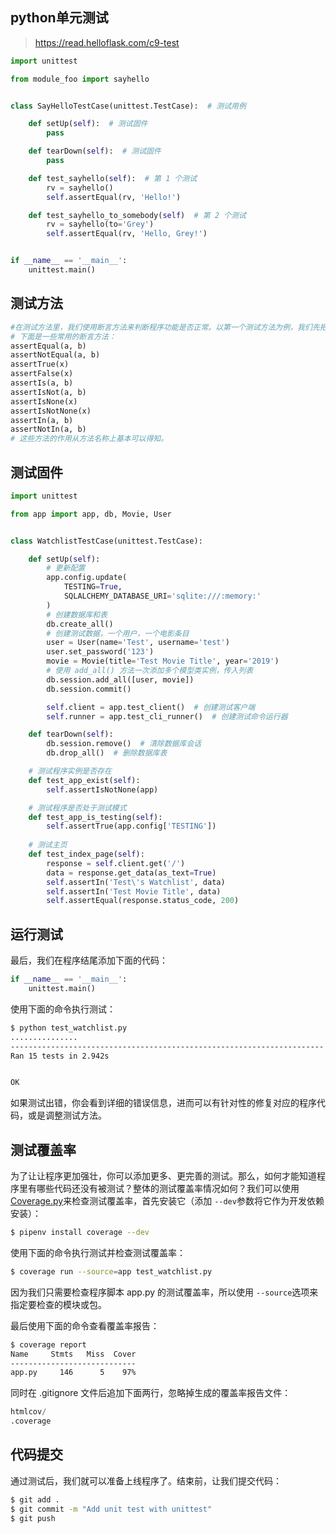 ## python单元测试

> https://read.helloflask.com/c9-test

```python
import unittest

from module_foo import sayhello


class SayHelloTestCase(unittest.TestCase):  # 测试用例

    def setUp(self):  # 测试固件
        pass

    def tearDown(self):  # 测试固件
        pass

    def test_sayhello(self):  # 第 1 个测试
        rv = sayhello()
        self.assertEqual(rv, 'Hello!')

    def test_sayhello_to_somebody(self)  # 第 2 个测试
        rv = sayhello(to='Grey')
        self.assertEqual(rv, 'Hello, Grey!')


if __name__ == '__main__':
    unittest.main()
```

## 测试方法

```python
#在测试方法里，我们使用断言方法来判断程序功能是否正常。以第一个测试方法为例，我们先把 sayhello() 函数调用的返回值保存为 rv 变量（return value），然后使用 self.assertEqual(rv, 'Hello!') 来判断返回值内容是否符合预期。如果断言方法出错，就表示该测试方法未通过。
# 下面是一些常用的断言方法：
assertEqual(a, b) 
assertNotEqual(a, b) 
assertTrue(x) 
assertFalse(x) 
assertIs(a, b) 
assertIsNot(a, b) 
assertIsNone(x) 
assertIsNotNone(x) 
assertIn(a, b) 
assertNotIn(a, b) 
# 这些方法的作用从方法名称上基本可以得知。
```

## 测试固件

```python
import unittest

from app import app, db, Movie, User


class WatchlistTestCase(unittest.TestCase):

    def setUp(self):
        # 更新配置
        app.config.update(
            TESTING=True,
            SQLALCHEMY_DATABASE_URI='sqlite:///:memory:'
        )
        # 创建数据库和表
        db.create_all()
        # 创建测试数据，一个用户，一个电影条目
        user = User(name='Test', username='test')
        user.set_password('123')
        movie = Movie(title='Test Movie Title', year='2019')
        # 使用 add_all() 方法一次添加多个模型类实例，传入列表
        db.session.add_all([user, movie])
        db.session.commit()

        self.client = app.test_client()  # 创建测试客户端
        self.runner = app.test_cli_runner()  # 创建测试命令运行器

    def tearDown(self):
        db.session.remove()  # 清除数据库会话
        db.drop_all()  # 删除数据库表

    # 测试程序实例是否存在
    def test_app_exist(self):
        self.assertIsNotNone(app)

    # 测试程序是否处于测试模式
    def test_app_is_testing(self):
        self.assertTrue(app.config['TESTING'])
        
    # 测试主页
    def test_index_page(self):
        response = self.client.get('/')
        data = response.get_data(as_text=True)
        self.assertIn('Test\'s Watchlist', data)
        self.assertIn('Test Movie Title', data)
        self.assertEqual(response.status_code, 200)
```





## 运行测试

最后，我们在程序结尾添加下面的代码：



```python
if __name__ == '__main__':
    unittest.main()
```

使用下面的命令执行测试：



```bash
$ python test_watchlist.py
...............
----------------------------------------------------------------------
Ran 15 tests in 2.942s


OK
```

如果测试出错，你会看到详细的错误信息，进而可以有针对性的修复对应的程序代码，或是调整测试方法。

## 测试覆盖率

为了让让程序更加强壮，你可以添加更多、更完善的测试。那么，如何才能知道程序里有哪些代码还没有被测试？整体的测试覆盖率情况如何？我们可以使用 [Coverage.py](https://coverage.readthedocs.io/en/v4.5.x/)来检查测试覆盖率，首先安装它（添加 `--dev`参数将它作为开发依赖安装）：



```bash
$ pipenv install coverage --dev
```

使用下面的命令执行测试并检查测试覆盖率：



```bash
$ coverage run --source=app test_watchlist.py
```

因为我们只需要检查程序脚本 app.py 的测试覆盖率，所以使用 `--source`选项来指定要检查的模块或包。

最后使用下面的命令查看覆盖率报告：



```bash
$ coverage report
Name     Stmts   Miss  Cover
----------------------------
app.py     146      5    97%
```

同时在 .gitignore 文件后追加下面两行，忽略掉生成的覆盖率报告文件：

```python
htmlcov/
.coverage
```

## 代码提交

通过测试后，我们就可以准备上线程序了。结束前，让我们提交代码：



```bash
$ git add .
$ git commit -m "Add unit test with unittest"
$ git push
```